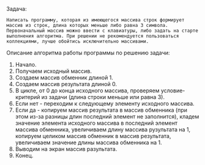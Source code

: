 Задача:

    Написать программу, которая из имеющегося массива строк формирует массив из строк, длина которых меньше либо равна 3 символа. Первоначальный массив можно ввести с клавиатуры, либо задать на старте выполнения алгоритма. При решении не рекомендуется пользоваться коллекциями, лучше обойтись исключительно массивами.


Описание алгоритма работы программы по решению задачи:
1. Начало.
2. Получаем исходный массив.
3. Создаем массив обменник длиной 1.
4. Создаем массив результата длиной 0.
5. В цикле, от 0 до конца исходного массива, проверяем условие-критерий из задачи (длина строки меньше или равна 3).
6. Если нет - переходим к следующему элементу исходного массива.
7. Если да - копируем массив результата в массив обменника (при этом из-за разницы длин последний элемент не заполнится), кладем значение элемента исходного массива в последний элемент массива обменника, увеличиваем длину массива рузультата на 1, копируем целиком массив обменник в массив результата, увеличиваем значение длины массива обменника на 1.
8. Выводим на экран массив разультата.
9. Конец. 